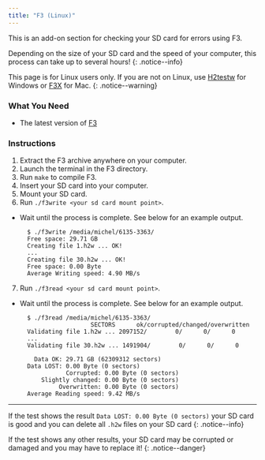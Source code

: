 ```yaml
---
title: "F3 (Linux)"
---
```


This is an add-on section for checking your SD card for errors using F3.

Depending on the size of your SD card and the speed of your computer, this process can take up to several hours!
{: .notice--info}

This page is for Linux users only. If you are not on Linux, use [H2testw](h2testw-(windows)) for Windows or [F3X](f3x-(mac)) for Mac.
{: .notice--warning}

### What You Need

* The latest version of [F3](https://github.com/AltraMayor/f3/archive/v6.0.zip)

### Instructions

1. Extract the F3 archive anywhere on your computer.
2. Launch the terminal in the F3 directory.
3. Run `make` to compile F3.
4. Insert your SD card into your computer.
5. Mount your SD card.
6. Run `./f3write <your sd card mount point>`.
- Wait until the process is complete. See below for an example output.

		$ ./f3write /media/michel/6135-3363/
		Free space: 29.71 GB
		Creating file 1.h2w ... OK!
		...
		Creating file 30.h2w ... OK!
		Free space: 0.00 Byte
		Average Writing speed: 4.90 MB/s

7. Run `./f3read <your sd card mount point>`.
- Wait until the process is complete. See below for an example output.

		$ ./f3read /media/michel/6135-3363/
		                  SECTORS      ok/corrupted/changed/overwritten
		Validating file 1.h2w ... 2097152/        0/      0/      0
		...
		Validating file 30.h2w ... 1491904/        0/      0/      0

		  Data OK: 29.71 GB (62309312 sectors)
		Data LOST: 0.00 Byte (0 sectors)
			       Corrupted: 0.00 Byte (0 sectors)
			Slightly changed: 0.00 Byte (0 sectors)
			     Overwritten: 0.00 Byte (0 sectors)
		Average Reading speed: 9.42 MB/s

___

If the test shows the result `Data LOST: 0.00 Byte (0 sectors)` your SD card is good and you can delete all `.h2w` files on your SD card
{: .notice--info}

If the test shows any other results, your SD card may be corrupted or damaged and you may have to replace it!
{: .notice--danger}
